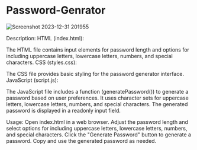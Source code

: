 # Password-Genrator
![Screenshot 2023-12-31 201955](https://github.com/shuklatushar12219829/Password-Generator/assets/115138208/e4a07b7f-0e2b-41ac-b41e-9d7fe3cf7992)

Description:
HTML (index.html):

The HTML file contains input elements for password length and options for including uppercase letters, lowercase letters, numbers, and special characters.
CSS (styles.css):

The CSS file provides basic styling for the password generator interface.
JavaScript (script.js):

The JavaScript file includes a function (generatePassword()) to generate a password based on user preferences.
It uses character sets for uppercase letters, lowercase letters, numbers, and special characters.
The generated password is displayed in a readonly input field.

Usage:
Open index.html in a web browser.
Adjust the password length and select options for including uppercase letters, lowercase letters, numbers, and special characters.
Click the "Generate Password" button to generate a password.
Copy and use the generated password as needed.
